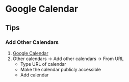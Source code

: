 # Google Calendar

<!--
https://woorkup.com/google-calendar-last-day-of-month/
-->

<!-- ```txt
BEGIN:VCALENDAR
VERSION:2.0
BEGIN:VEVENT
RRULE:FREQ=MONTHLY;INTERVAL=1;BYSETPOS=-1;BYDAY=SU,MO,TU,WE,TH,FR,SA
SUMMARY:Pay Affiliates
DTSTART;VALUE=DATE:20180430
SEQUENCE:0
DESCRIPTION:Send payment to affiliates.
END:VEVENT
END:VCALENDAR
``` -->

## Tips

### Add Other Calendars

1. [Google Calendar](https://calendar.google.com/calendar/)
2. Other calendars -> Add other calendars -> From URL
   - Type URL of calendar
   - Make the calendar publicly accessible
   - Add calendar
